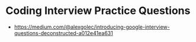 # Coding Interview Practice Questions

- https://medium.com/@alexgolec/introducing-google-interview-questions-deconstructed-a012e41ea631
